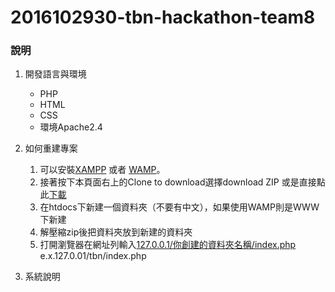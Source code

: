 # 2016102930-tbn-hackathon-team8
### 說明
1. 開發語言與環境
    * PHP
    * HTML
    * CSS
    * 環境Apache2.4

2. 如何重建專案
    1. 可以安裝[XAMPP](https://www.apachefriends.org/zh_tw/index.html) 或者 [WAMP](http://www.wampserver.com/en/)。
    2. 接著按下本頁面右上的Clone to download選擇download ZIP 或是直接點此[下載](https://github.com/IscomOnline/2016102930-tbn-hackathon-team8/archive/master.zip)
    3. 在htdocs下新建一個資料夾（不要有中文），如果使用WAMP則是WWW下新建
    4. 解壓縮zip後把資料夾放到新建的資料夾
    5. 打開瀏覽器在網址列輸入[127.0.0.1/你創建的資料夾名稱/index.php](http://127.0.0.1) e.x.127.0.01/tbn/index.php


3. 系統說明
    
